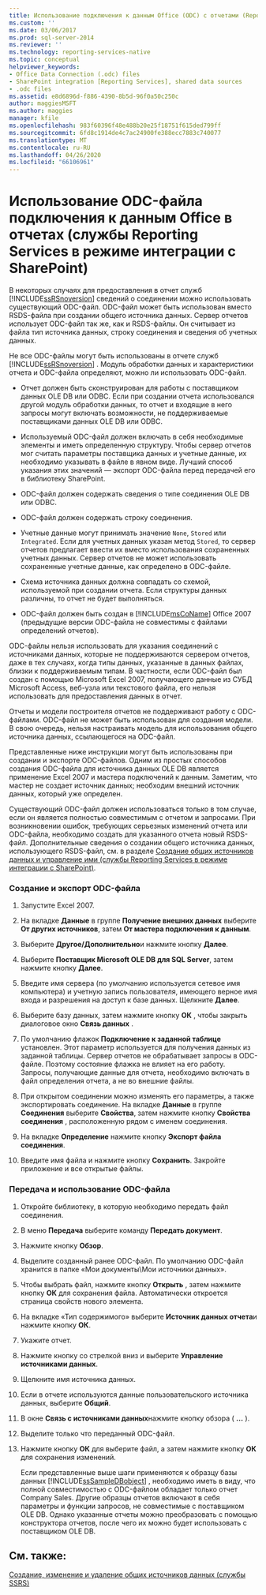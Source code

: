 ```yaml
---
title: Использование подключения к данным Office (ODC) с отчетами (Reporting Services в режиме интеграции с SharePoint) | Документация Майкрософт
ms.custom: ''
ms.date: 03/06/2017
ms.prod: sql-server-2014
ms.reviewer: ''
ms.technology: reporting-services-native
ms.topic: conceptual
helpviewer_keywords:
- Office Data Connection (.odc) files
- SharePoint integration [Reporting Services], shared data sources
- .odc files
ms.assetid: e8d6896d-f886-4390-8b5d-96f0a50c250c
author: maggiesMSFT
ms.author: maggies
manager: kfile
ms.openlocfilehash: 983f60396f48e488b20e25f18751f615ded799ff
ms.sourcegitcommit: 6fd8c1914de4c7ac24900fe388ecc7883c740077
ms.translationtype: MT
ms.contentlocale: ru-RU
ms.lasthandoff: 04/26/2020
ms.locfileid: "66106961"
---
```

# <a name="use-an-office-data-connection-odc-with-reports-reporting-services-in-sharepoint-integrated-mode"></a>Использование ODC-файла подключения к данным Office в отчетах (службы Reporting Services в режиме интеграции с SharePoint)
  В некоторых случаях для предоставления в отчет служб [!INCLUDE[ssRSnoversion](../../includes/ssrsnoversion-md.md)] сведений о соединении можно использовать существующий ODC-файл. ODC-файл может быть использован вместо RSDS-файла при создании общего источника данных. Сервер отчетов использует ODC-файл так же, как и RSDS-файлы. Он считывает из файла тип источника данных, строку соединения и сведения об учетных данных.  
  
 Не все ODC-файлы могут быть использованы в отчете служб [!INCLUDE[ssRSnoversion](../../includes/ssrsnoversion-md.md)] . Модуль обработки данных и характеристики отчета и ODC-файла определяют, можно ли использовать ODC-файл.  
  
-   Отчет должен быть сконструирован для работы с поставщиком данных OLE DB или ODBC. Если при создании отчета использовался другой модуль обработки данных, то отчет и входящие в него запросы могут включать возможности, не поддерживаемые поставщиками данных OLE DB или ODBC.  
  
-   Используемый ODC-файл должен включать в себя необходимые элементы и иметь определенную структуру. Чтобы сервер отчетов мог считать параметры поставщика данных и учетные данные, их необходимо указывать в файле в явном виде. Лучший способ указания этих значений — экспорт ODC-файла перед передачей его в библиотеку SharePoint.  
  
-   ODC-файл должен содержать сведения о типе соединения OLE DB или ODBC.  
  
-   ODC-файл должен содержать строку соединения.  
  
-   Учетные данные могут принимать значение `None`, `Stored` или `Integrated`. Если для учетных данных указан метод `Stored`, то сервер отчетов предлагает ввести их вместо использования сохраненных учетных данных. Сервер отчетов не может использовать сохраненные учетные данные, как определено в ODC-файле.  
  
-   Схема источника данных должна совпадать со схемой, используемой при создании отчета. Если структуры данных различны, то отчет не будет выполняться.  
  
-   ODC-файл должен быть создан в [!INCLUDE[msCoName](../../includes/msconame-md.md)] Office 2007 (предыдущие версии ODC-файла не совместимы с файлами определений отчетов).  
  
 ODC-файлы нельзя использовать для указания соединений с источниками данных, которые не поддерживаются сервером отчетов, даже в тех случаях, когда типы данных, указанные в данных файлах, близки к поддерживаемым типам. В частности, если ODC-файл был создан с помощью Microsoft Excel 2007, получающего данные из СУБД Microsoft Access, веб-узла или текстового файла, его нельзя использовать для предоставления данных в отчет.  
  
 Отчеты и модели построителя отчетов не поддерживают работу с ODC-файлами. ODC-файл не может быть использован для создания модели. В свою очередь, нельзя настраивать модель для использования общего источника данных, ссылающегося на ODC-файл.  
  
 Представленные ниже инструкции могут быть использованы при создании и экспорте ODC-файлов. Одним из простых способов создания ODC-файла для источника данных OLE DB является применение Excel 2007 и мастера подключений к данным. Заметим, что мастер не создает источник данных; необходим внешний источник данных, который уже определен.  
  
 Существующий ODC-файл должен использоваться только в том случае, если он является полностью совместимым с отчетом и запросами. При возникновении ошибок, требующих серьезных изменений отчета или ODC-файла, необходимо создать для указанного отчета новый RSDS-файл. Дополнительные сведения о создании общего источника данных, использующего RSDS-файл, см. в разделе [Создание общих источников данных и управление ими (службы Reporting Services в режиме интеграции с SharePoint)](../create-manage-shared-data-sources-reporting-services-sharepoint-integrated-mode.md).  
  
### <a name="to-create-and-export-an-odc-file"></a>Создание и экспорт ODC-файла  
  
1.  Запустите Excel 2007.  
  
2.  На вкладке **Данные** в группе **Получение внешних данных** выберите **От других источников**, затем **От мастера подключения к данным**.  
  
3.  Выберите **Другое/Дополнительно**и нажмите кнопку **Далее**.  
  
4.  Выберите **Поставщик Microsoft OLE DB для SQL Server**, затем нажмите кнопку **Далее**.  
  
5.  Введите имя сервера (по умолчанию используется сетевое имя компьютера) и учетную запись пользователя, имеющего верное имя входа и разрешения на доступ к базе данных. Щелкните **Далее**.  
  
6.  Выберите базу данных, затем нажмите кнопку **ОК** , чтобы закрыть диалоговое окно **Связь данных** .  
  
7.  По умолчанию флажок **Подключение к заданной таблице** установлен. Этот параметр используется для получения данных из заданной таблицы. Сервер отчетов не обрабатывает запросы в ODC-файле. Поэтому состояние флажка не влияет на его работу. Запросы, получающие данные для отчета, необходимо включать в файл определения отчета, а не во внешние файлы.  
  
8.  При открытом соединении можно изменять его параметры, а также экспортировать соединение. На вкладке **Данные** в группе **Соединения** выберите **Свойства**, затем нажмите кнопку **Свойства соединения** , расположенную рядом с именем соединения.  
  
9. На вкладке **Определение** нажмите кнопку **Экспорт файла соединения**.  
  
10. Введите имя файла и нажмите кнопку **Сохранить**. Закройте приложение и все открытые файлы.  
  
### <a name="to-upload-and-use-an-odc-file"></a>Передача и использование ODC-файла  
  
1.  Откройте библиотеку, в которую необходимо передать файл соединения.  
  
2.  В меню **Передача** выберите команду **Передать документ**.  
  
3.  Нажмите кнопку **Обзор**.  
  
4.  Выделите созданный ранее ODC-файл. По умолчанию ODC-файл хранится в папке «Мои документы\Мои источники данных».  
  
5.  Чтобы выбрать файл, нажмите кнопку **Открыть** , затем нажмите кнопку **ОК** для сохранения файла. Автоматически откроется страница свойств нового элемента.  
  
6.  На вкладке «Тип содержимого» выберите **Источник данных отчета**и нажмите кнопку **ОК**.  
  
7.  Укажите отчет.  
  
8.  Нажмите кнопку со стрелкой вниз и выберите **Управление источниками данных**.  
  
9. Щелкните имя источника данных.  
  
10. Если в отчете используются данные пользовательского источника данных, выберите **Общий**.  
  
11. В окне **Связь с источниками данных**нажмите кнопку обзора ( **...** ).  
  
12. Выделите только что переданный ODC-файл.  
  
13. Нажмите кнопку **ОК** для выберите файл, а затем нажмите кнопку **ОК** для сохранения изменений.  
  
     Если представленные выше шаги применяются к образцу базы данных [!INCLUDE[ssSampleDBobject](../../includes/sssampledbobject-md.md)] , необходимо иметь в виду, что полной совместимостью с ODC-файлом обладает только отчет Company Sales. Другие образцы отчетов включают в себя параметры и функции запросов, не совместимые с поставщиком OLE DB. Однако указанные отчеты можно преобразовать с помощью конструктора отчетов, после чего их можно будет использовать с поставщиком OLE DB.  
  
## <a name="see-also"></a>См. также:  
 [Создание, изменение и удаление общих источников данных (службы SSRS)](create-modify-and-delete-shared-data-sources-ssrs.md)  
  
  
